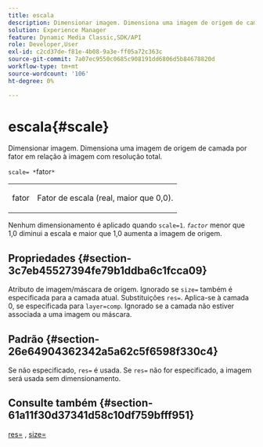 ```yaml
---
title: escala
description: Dimensionar imagem. Dimensiona uma imagem de origem de camada por fator em relação à imagem com resolução total.
solution: Experience Manager
feature: Dynamic Media Classic,SDK/API
role: Developer,User
exl-id: c2cd37de-f81e-4b08-9a3e-ff05a72c363c
source-git-commit: 7a07ec9550c0685c908191dd6806d5b84678820d
workflow-type: tm+mt
source-wordcount: '106'
ht-degree: 0%

---
```


# escala{#scale}

Dimensionar imagem. Dimensiona uma imagem de origem de camada por fator em relação à imagem com resolução total.

`scale= *`fator`*`

<table id="simpletable_AC596A87494A4213A7D1C76612E8F2FD"> 
 <tr class="strow"> 
  <td class="stentry"> <p><span class="varname"> fator</span> </p> </td> 
  <td class="stentry"> <p>Fator de escala (real, maior que 0,0). </p></td> 
 </tr> 
</table>

Nenhum dimensionamento é aplicado quando `scale=1`. *`factor`* menor que 1,0 diminui a escala e maior que 1,0 aumenta a imagem de origem.

## Propriedades {#section-3c7eb45527394fe79b1ddba6c1fcca09}

Atributo de imagem/máscara de origem. Ignorado se `size=` também é especificada para a camada atual. Substituições `res=`. Aplica-se à camada 0, se especificada para `layer=comp`. Ignorado se a camada não estiver associada a uma imagem ou máscara.

## Padrão {#section-26e64904362342a5a62c5f6598f330c4}

Se não especificado, `res=` é usada. Se `res=` não for especificado, a imagem será usada sem dimensionamento.

## Consulte também {#section-61a11f30d37341d58c10df759bfff951}

[res=](../../../../../is-api/http-ref/image-serving-api-ref/c-http-protocol-reference/c-command-reference/r-res.md#reference-3d6fe416801148dea0f786f2b5169e55) , [size=](../../../../../is-api/http-ref/image-serving-api-ref/c-http-protocol-reference/c-data-types/r-size.md#reference-04d383f32c7b4003bed9978cb854747b)
